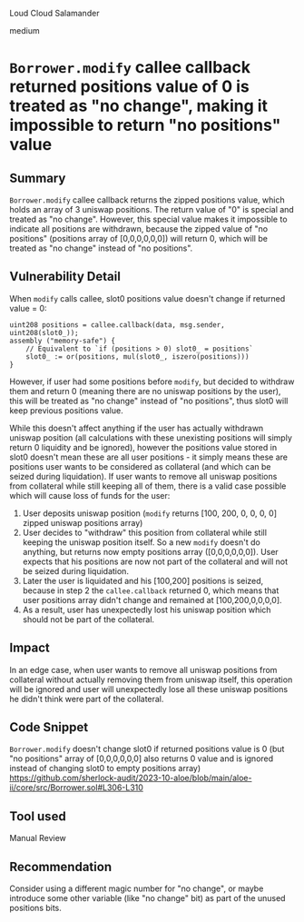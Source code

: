 Loud Cloud Salamander

medium

# `Borrower.modify` callee callback returned positions value of 0 is treated as "no change", making it impossible to return "no positions" value
## Summary

`Borrower.modify` callee callback returns the zipped positions value, which holds an array of 3 uniswap positions. The return value of "0" is special and treated as "no change". However, this special value makes it impossible to indicate all positions are withdrawn, because the zipped value of "no positions" (positions array of [0,0,0,0,0,0]) will return 0, which will be treated as "no change" instead of "no positions".

## Vulnerability Detail

When `modify` calls callee, slot0 positions value doesn't change if returned value = 0:
```solidity
uint208 positions = callee.callback(data, msg.sender, uint208(slot0_));
assembly ("memory-safe") {
    // Equivalent to `if (positions > 0) slot0_ = positions`
    slot0_ := or(positions, mul(slot0_, iszero(positions)))
}
```

However, if user had some positions before `modify`, but decided to withdraw them and return 0 (meaning there are no uniswap positions by the user), this will be treated as "no change" instead of "no positions", thus slot0 will keep previous positions value.

While this doesn't affect anything if the user has actually withdrawn uniswap position (all calculations with these unexisting positions will simply return 0 liquidity and be ignored), however the positions value stored in slot0 doesn't mean these are all user positions - it simply means these are positions user wants to be considered as collateral (and which can be seized during liquidation). If user wants to remove all uniswap positions from collateral while still keeping all of them, there is a valid case possible which will cause loss of funds for the user:

1. User deposits uniswap position (`modify` returns [100, 200, 0, 0, 0, 0] zipped uniswap positions array)
2. User decides to "withdraw" this position from collateral while still keeping the uniswap position itself. So a new `modify` doesn't do anything, but returns now empty positions array ([0,0,0,0,0,0]). User expects that his positions are now not part of the collateral and will not be seized during liquidation.
3. Later the user is liquidated and his [100,200] positions is seized, because in step 2 the `callee.callback` returned 0, which means that user positions array didn't change and remained at [100,200,0,0,0,0].
4. As a result, user has unexpectedly lost his uniswap position which should not be part of the collateral.

## Impact

In an edge case, when user wants to remove all uniswap positions from collateral without actually removing them from uniswap itself, this operation will be ignored and user will unexpectedly lose all these uniswap positions he didn't think were part of the collateral.

## Code Snippet

`Borrower.modify` doesn't change slot0 if returned positions value is 0 (but "no positions" array of [0,0,0,0,0,0] also returns 0 value and is ignored instead of changing slot0 to empty positions array)
https://github.com/sherlock-audit/2023-10-aloe/blob/main/aloe-ii/core/src/Borrower.sol#L306-L310

## Tool used

Manual Review

## Recommendation

Consider using a different magic number for "no change", or maybe introduce some other variable (like "no change" bit) as part of the unused positions bits.